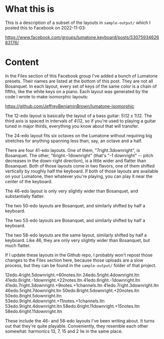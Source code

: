 # What this is

This is a description of a subset of the layouts in `sample-output/`
which I posted this to Facebook on 2022-11-03:

https://www.facebook.com/groups/lumatone.keyboard/posts/5307593462683176/


# Content

In the Files section of this Facebook group I've added a bunch of Lumatone presets. Their names are listed at the bottom of this post. They are not all Bosanquet. In each layout, every set of keys of the same color is a chain of fifths, like the white keys on a piano. Each layout was generated by the code I wrote to make isomorphic layouts:

https://github.com/JeffreyBenjaminBrown/lumatone-isomorphic

The 12-edo layout is basically the layout of a bass guitar: 5\12 x 1\12. The third axis is spaced in intervals of 4\12, so if you're used to playing a guitar tuned in major thirds, everything you know about that will transfer.

The 24-edo layout fits six octaves on the Lumatone without requiring big stretches for anything spanning less than, say, an octave and a half.

There are four 41-edo layouts. One of them, "7right.3downright", is Bosanquet. The other, "6right.-1downright" (that's "-1 downright" -- pitch decreases in the down-right direction), is a little wider and flatter than Bosanquet. Both of those layouts come in two flavors, one of them shifted vertically by roughly half the keyboard. If both of those layouts are available on your Lumatone, then whatever you're playing, you can play it near the center of the keyboard.

The 46-edo layout is only very slightly wider than Bosanquet, and substantially flatter.

The two 50-edo layouts are Bosanquet, and similarly shifted by half a keyboard.

The two 53-edo layouts are Bosanquet, and similarly shifted by half a keyboard.

The two 58-edo layouts are the same layout, similarly shifted by half a keyboard. Like 46, they are only very slightly wider than Bosanquet, but much flatter.

If I update these layouts in the Github repo, I probably won't repost those changes to the Files section here, because those uploads are a slow process, but they can be found in the `sample-output/` folder of that project.

12edo.4right.5downright.+60notes.ltn
24edo.5right.4downright.ltn
41edo.6right.-1downright.+22notes.ltn
41edo.6right.-1downright.ltn
41edo.7right.3downright.+9notes.+1channels.ltn
41edo.7right.3downright.ltn
46edo.5right.7downright.ltn
50edo.8right.5downright.+20notes.ltn
50edo.8right.5downright.ltn
53edo.9right.4downright.+11notes.+1channels.ltn
53edo.9right.4downright.ltn
58edo.6right.11downright.+15notes.ltn
58edo.6right.11downright.ltn

These include the 46- and 58-edo layouts I've been writing about. It turns out that they're quite playable. Conveniently, they resemble each other somewhat: harmonics 13, 7, 15 and 2 lie in the same place.
